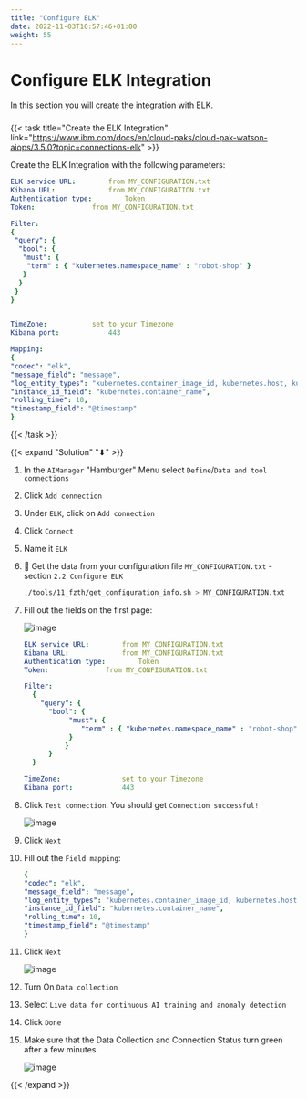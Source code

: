 ```yaml
---
title: "Configure ELK"
date: 2022-11-03T10:57:46+01:00
weight: 55
---
```


# Configure ELK Integration


In this section you will create the integration with ELK.

###


{{< task title="Create the ELK Integration" link="https://www.ibm.com/docs/en/cloud-paks/cloud-pak-watson-aiops/3.5.0?topic=connections-elk" >}}



Create the ELK Integration with the following parameters:


```yaml
ELK service URL: 		from MY_CONFIGURATION.txt
Kibana URL: 			from MY_CONFIGURATION.txt
Authentication type: 		Token
Token: 				from MY_CONFIGURATION.txt

Filter:
{
 "query": {
  "bool": {
   "must": {
    "term" : { "kubernetes.namespace_name" : "robot-shop" }
   }
  }
 }
}


TimeZone:			set to your Timezone	
Kibana port: 			443

Mapping:
{ 
"codec": "elk",
"message_field": "message",
"log_entity_types": "kubernetes.container_image_id, kubernetes.host, kubernetes.pod_name, kubernetes.namespace_name",
"instance_id_field": "kubernetes.container_name",
"rolling_time": 10,
"timestamp_field": "@timestamp"
}
```
{{< /task >}}



{{< expand "Solution" "⬇" >}}

1. In the `AIManager` "Hamburger" Menu select `Define`/`Data and tool connections`
1. Click `Add connection`
1. Under `ELK`, click on `Add connection`
1. Click `Connect`
1. Name it `ELK`


1. 🔎 Get the data from your configuration file `MY_CONFIGURATION.txt` - section  `2.2 Configure ELK` 

    ```bash
    ./tools/11_fzth/get_configuration_info.sh > MY_CONFIGURATION.txt
    ```


1. Fill out the fields on the first page:

	![image](/cp4waiops-training/pics/25_elk.png)


	```yaml
	ELK service URL: 		from MY_CONFIGURATION.txt
	Kibana URL: 			from MY_CONFIGURATION.txt
	Authentication type: 		Token
	Token: 				from MY_CONFIGURATION.txt

	Filter:
      {
        "query": {
          "bool": {
               "must": {
                  "term" : { "kubernetes.namespace_name" : "robot-shop" }
               }
              }
          }
      }

	TimeZone:				set to your Timezone	
	Kibana port: 			443
	```

1. Click `Test connection`. You should get `Connection successful!`

	![image](/cp4waiops-training/pics/26_elk.png)

1. Click `Next`


1. Fill out the `Field mapping`:



    ```yaml
	{ 
	"codec": "elk",
	"message_field": "message",
	"log_entity_types": "kubernetes.container_image_id, kubernetes.host, kubernetes.pod_name, kubernetes.namespace_name",
	"instance_id_field": "kubernetes.container_name",
	"rolling_time": 10,
	"timestamp_field": "@timestamp"
	}
    ```

1. Click `Next`


	![image](/cp4waiops-training/pics/27_elk.png)


1. Turn On `Data collection`

1. Select `Live data for continuous AI training and anomaly detection`


1. Click `Done`


1. Make sure that the Data Collection and Connection Status turn green after a few minutes

	![image](/cp4waiops-training/pics/28_elk.png)

{{< /expand >}}

